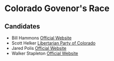 # Colorado Govenor's Race

## Candidates

* Bill Hammons [Official Website][3]
* Scott Helker [Libertarian Party of Colorado][4] 
* Jared Polis [Official Website][5]
* Walker Stapleton [Official Website][6]

[3]: https://www.billisrunning.com/
[4]: https://www.lpcolorado.org/candidates
[5]: https://polisforcolorado.com/
[6]: https://www.stapletonforcolorado.com/
